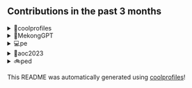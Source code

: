 
## Contributions in the past 3 months

<details>
<summary>📁coolprofiles</summary>
Link to repo: https://github.com/lshaoqin/coolprofiles
This repository focuses on providing a comprehensive readme file summarizing the key features and instructions for using a particular project or application. It aims to provide a professional and concise overview for users to quickly understand and navigate through the project.
---
- Auto-updated README.md documentation.
- Merged the 'main' branch from a remote repository.
- Updated the wordcloud functionality to take inputs from .env and produce out.py in the same folder.
- Tested a new build.yml configuration.
- Fixed a bug related to TypeScript (ts).
- Changed the username to be dynamic.
- Test environment configuration multiple times.
- Added a new prompt.
- Added an extra line break to the generateDropdown function.
- Test GitHub Actions.
</details>

<details>
<summary>🤖MekongGPT</summary>
Link to repo: https://github.com/lshaoqin/MekongGPT
This repository focuses on a Zalo chatbot that utilizes GPT-3.5 and Chroma to deliver accurate and current information to farmers.
---
- Reverted changes made to the Dockerfile.
- Removed Azure testing.
- Made changes to the Dockerfile for deployment on Render.
- Reverted a previous commit that changed the version of Arrow.
- Updated the Arrow dependency.
- Improved the accuracy of the chatbot.
- Forced the chatbot to reply in Vietnamese.
- Adjusted the prompt templates and query scoring threshold.
- Added storage of queries and answers.
- Added intermediate and error messages.
- Updated the project to use Pinecone.
- Added debugging for the /querygpt route.
- Integrated Firebase.
- Fixed an await bug.
- Fixed server freezing and improved exception handling.
- Adjusted the priority for the /zaloquery response.
- Changed authorization.
- Tried a different approach.
- Tested on Render for index.html.
- Changed the verifier route.
- Added a verifier.
- Added logging for access token.
- Updated the lockfile multiple times.
- Updated the access token access.
</details>

<details>
<summary>💻pe</summary>
Link to repo: https://github.com/lshaoqin/pe
This repository focuses on providing a concise summary of the contents of a typical readme.md file found in GitHub repositories. The goal is to generate a professional and informative summary of the repository's purpose and contents in 20 to 50 words.
---
There were 30 "upload file" commits in the pe repository.
</details>

<details>
<summary>🌟aoc2023</summary>
Link to repo: https://github.com/lshaoqin/aoc2023
This repository focuses on providing my code for the Advent of Code 2023 event, showcasing my solutions to the daily coding challenges.
---
- Added code for day 23.
- Added code for day 22.
- Added code for day 21.
- Added code for day 20.
- Removed an extra print statement.
- Added code for day 19.
- Added code for day 18.
- Added code for day 17.
- Added code for day 16.
- Added code for day 15.
- Added code for day 14.
- Added code for day 13.
- Updated day 12 code.
- Added code for day 12.
- Added code for day 11.
- Added code for day 10.
- Added code for day 9.
- Added code for day 8.
- Added code for day 7.
- Added code for day 6.
- Added code for part 2.
- Added part 1 code.
- Added code for day 4.
- Added code for day 3.
- Added code for day 2.
- Added day 1.2 solution.
- Added solution for day 1.1.
- Updated README.md.
- Initial commit.
</details>

<details>
<summary>🚲ped</summary>
Link to repo: https://github.com/lshaoqin/ped
This repository focuses on providing a comprehensive readme file for a GitHub repository. It aims to present a professional summary of the repository's content in a concise and informative manner.
---
There are nine consecutive commits in the "ped" repository, all labeled as "upload file".
</details>


This README was automatically generated using [coolprofiles](https://github.com/lshaoqin/coolprofiles)!
